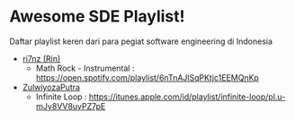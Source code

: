 # Awesome SDE Playlist!
Daftar playlist keren dari para pegiat software engineering di Indonesia

* [ri7nz (Rin)](https://github.com/ri7nz)
  - Math Rock - Instrumental : https://open.spotify.com/playlist/6nTnAJlSqPKtjc1EEMQnKp
* [ZulwiyozaPutra](https://github.com/ZulwiyozaPutra)
  - Infinite Loop : https://itunes.apple.com/id/playlist/infinite-loop/pl.u-mJy8VV8uyPZ7pE
 

